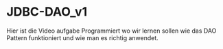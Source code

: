 # JDBC-DAO_v1
Hier ist die Video aufgabe Programmiert wo wir lernen sollen wie das DAO Pattern funktioniert und wie man es richtig anwendet.
